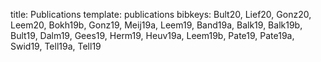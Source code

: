 title: Publications
template: publications
bibkeys: Bult20, Lief20, Gonz20, Leem20, Bokh19b, Gonz19, Meij19a, Leem19, Band19a, Balk19, Balk19b, Bult19, Dalm19, Gees19, Herm19, Heuv19a, Leem19b, Pate19, Pate19a, Swid19, Tell19a, Tell19
